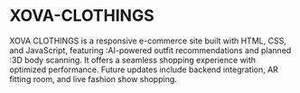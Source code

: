 # XOVA-CLOTHINGS
XOVA CLOTHINGS is a responsive e-commerce site built with HTML, CSS, and JavaScript, featuring :AI-powered outfit recommendations and planned :3D body scanning. It offers a seamless shopping experience with optimized performance. Future updates include backend integration, AR fitting room, and live fashion show shopping.
